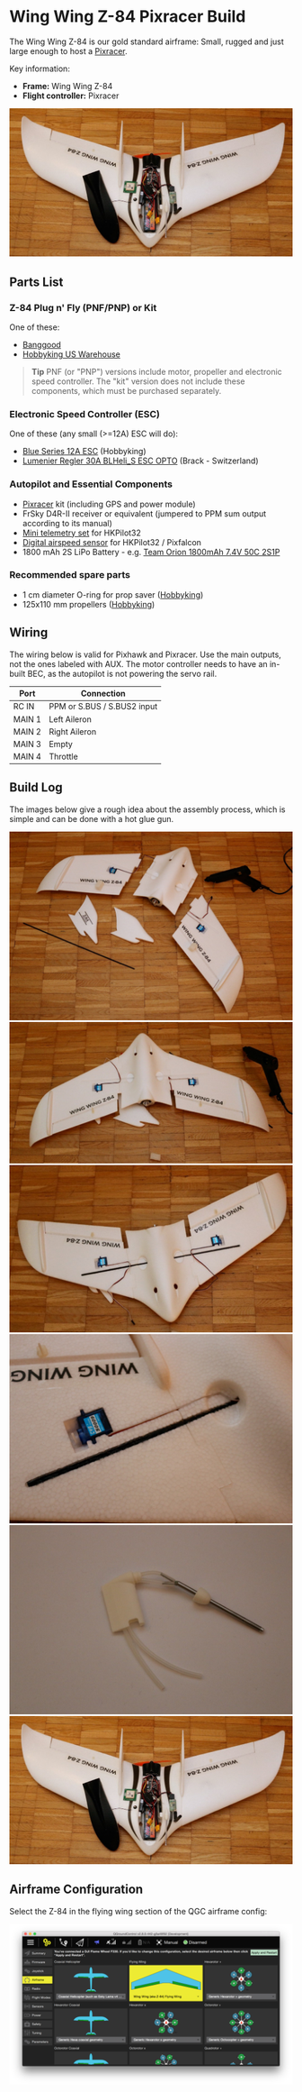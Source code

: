 # Wing Wing Z-84 Pixracer Build

The Wing Wing Z-84 is our gold standard airframe: Small, rugged and just
large enough to host a [Pixracer](../flight_controller/pixracer.md).

Key information:

- **Frame:** Wing Wing Z-84
- **Flight controller:** Pixracer

![Wing Wing Z-84 build](../../images/wing_wing_build11.jpg)

## Parts List

### Z-84 Plug n' Fly (PNF/PNP) or Kit

One of these:

-   [Banggood](https://www.banggood.com/Wing-Wing-Z-84-Z84-EPO-845mm-Wingspan-Flying-Wing-PNP-p-973125.html)
-   [Hobbyking US Warehouse](https://hobbyking.com/en_us/catalogsearch/result/?q=z-84&order=relevance&dir=asc)

> **Tip** PNF (or "PNP") versions include motor, propeller and electronic speed controller. The "kit" version does not include these components, which must be purchased separately.



### Electronic Speed Controller (ESC)

One of these (any small (>=12A) ESC will do):

-   [Blue Series 12A ESC](https://hobbyking.com/en_us/hobbyking-12a-blueseries-brushless-speed-controller.html) (Hobbyking)
-   [Lumenier Regler 30A BLHeli_S ESC OPTO](https://www.brack.ch/lumenier-regler-30a-blhelis-esc-opto-2-4s-589152) (Brack - Switzerland)

### Autopilot and Essential Components

- [Pixracer](../flight_controller/pixracer.md) kit (including GPS and power module)
- FrSky D4R-II receiver or equivalent (jumpered to PPM sum output according to its manual)
- [Mini telemetry set](../flight_controller/pixfalcon.md#availability) for HKPilot32
- [Digital airspeed sensor](../flight_controller/pixfalcon.md#availability) for HKPilot32 / Pixfalcon
- 1800 mAh 2S LiPo Battery - e.g. [Team Orion 1800mAh 7.4V 50C 2S1P](https://teamorion.com/en/batteries-en/lipo/soft-case/team-orion-lipo-1800-2s-7-4v-50c-xt60-en/)


### Recommended spare parts

-   1 cm diameter O-ring for prop saver ([Hobbyking](https://hobbyking.com/en_us/wing-wing-z-84-o-ring-10pcs.html))
-   125x110 mm propellers ([Hobbyking](https://hobbyking.com/en_us/gws-ep-propeller-dd-5043-125x110mm-green-6pcs-set.html))


## Wiring

The wiring below is valid for Pixhawk and Pixracer. Use the main
outputs, not the ones labeled with AUX. The motor controller needs to
have an in-built BEC, as the autopilot is not powering the servo rail.

Port | Connection
--- | ---
RC IN    | PPM or S.BUS / S.BUS2 input
MAIN 1   | Left Aileron
MAIN 2   | Right Aileron
MAIN 3   | Empty
MAIN 4   | Throttle


## Build Log

The images below give a rough idea about the assembly process, which is
simple and can be done with a hot glue gun.

![wing\_wing\_build01](../../images/wing_wing_build01.jpg)
![wing\_wing\_build02](../../images/wing_wing_build02.jpg)
![wing\_wing\_build03](../../images/wing_wing_build03.jpg)
![wing\_wing\_build04](../../images/wing_wing_build04.jpg)
![wing\_wing\_build09](../../images/wing_wing_build09.jpg)
![Wing Wing Z-84 build](../../images/wing_wing_build11.jpg)

## Airframe Configuration

Select the Z-84 in the flying wing section of the QGC airframe config:

![QGC - select firmware for West Wing](../../images/qgc_firmware_flying_wing_west_wing.png)
